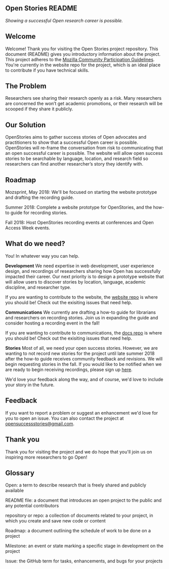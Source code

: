 Open Stories README
----
_Showing a successful Open research career is possible._

Welcome
---
Welcome! Thank you for visiting the Open Stories project repository. This document (README) gives you introductory information about the project. This project adheres to the [Mozilla Community Participation Guidelines](https://www.mozilla.org/en-US/about/governance/policies/participation/). You're currently in the website repo for the project, which is an ideal place to contribute if you have technical skills.

The Problem
---
Researchers see sharing their research openly as a risk. Many researchers are concerned the won’t get academic promotions, or their research will be scooped if they share it publicly.

Our Solution
---
OpenStories aims to gather success stories of Open advocates and practitioners to show that a successful Open career is possible. OpenStories will re-frame the conversation from risk to communicating that an open successful career is possible. The website will allow open success stories to be searchable by language, location, and research field so researchers can find another researcher’s story they identify with.

Roadmap
---
Mozsprint, May 2018: We'll be focused on starting the website prototype and drafting the recording guide.

Summer 2018: 
Complete a website prototype for OpenStories, and the how-to guide for recording stories.

Fall 2018:
Host OpenStories recording events at conferences and Open Access Week events.

What do we need?
---
You! In whatever way you can help.

**Development**
We need expertise in web development, user experience design, and recordings of researchers sharing how Open has successfully impacted their career. Our next priority is to design a prototype website that will allow users to discover stories by location, language, academic discipline, and researcher type.

If you are wanting to contribute to the website, the [website repo](https://github.com/OpenStories/website) is where you should be! Check out the exisiting issues that need help.

**Communications**
We currently are drafting a how-to guide for librarians and researchers on recording stories. Join us in expanding the guide and consider hosting a recording event in the fall!

If you are wanting to contribute to communications, the [docs repo](https://github.com/OpenStories/docs/blob/master/README.md) is where you should be! Check out the exisiting issues that need help.

**Stories**
Most of all, we need your open success stories. However, we are wanting to not record new stories for the project until late summer 2018 after the how-to guide receives community feedback and revisions. We will begin requesting stories in the fall. If you would like to be notified when we are ready to begin receiving recordings, please sign up [here](https://docs.google.com/forms/d/e/1FAIpQLSdqcbZvrYV-uEq0fvW8eBcDwgmd8DHXoGNGA6XG5AhT_MiaYg/viewform?usp=sf_link).

We'd love your feedback along the way, and of course, we'd love to include your story in the future.

Feedback
---
If you want to report a problem or suggest an enhancement we'd love for you to open an issue. You can also contact the project at opensuccessstories@gmail.com.

Thank you
---
Thank you for visiting the project and we do hope that you'll join us on inspiring more researchers to go Open!

Glossary
---
Open: a term to describe research that is freely shared and publicly available 

README file: a document that introduces an open project to the public and any potential contributors

repository or repo: a collection of documents related to your project, in which you create and save new code or content

Roadmap: a document outlining the schedule of work to be done on a project

Milestone: an event or state marking a specific stage in development on the project

Issue: the GitHub term for tasks, enhancements, and bugs for your projects
